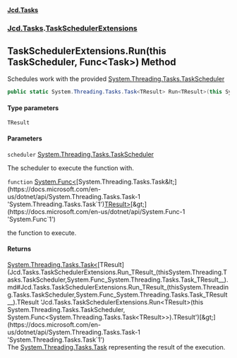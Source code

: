 #### [Jcd.Tasks](index.md 'index')
### [Jcd.Tasks](Jcd.Tasks.md 'Jcd.Tasks').[TaskSchedulerExtensions](Jcd.Tasks.TaskSchedulerExtensions.md 'Jcd.Tasks.TaskSchedulerExtensions')

## TaskSchedulerExtensions.Run<TResult>(this TaskScheduler, Func<Task<TResult>>) Method

Schedules work with the provided [System.Threading.Tasks.TaskScheduler](https://docs.microsoft.com/en-us/dotnet/api/System.Threading.Tasks.TaskScheduler 'System.Threading.Tasks.TaskScheduler')

```csharp
public static System.Threading.Tasks.Task<TResult> Run<TResult>(this System.Threading.Tasks.TaskScheduler scheduler, System.Func<System.Threading.Tasks.Task<TResult>?>? function);
```
#### Type parameters

<a name='Jcd.Tasks.TaskSchedulerExtensions.Run_TResult_(thisSystem.Threading.Tasks.TaskScheduler,System.Func_System.Threading.Tasks.Task_TResult__).TResult'></a>

`TResult`
#### Parameters

<a name='Jcd.Tasks.TaskSchedulerExtensions.Run_TResult_(thisSystem.Threading.Tasks.TaskScheduler,System.Func_System.Threading.Tasks.Task_TResult__).scheduler'></a>

`scheduler` [System.Threading.Tasks.TaskScheduler](https://docs.microsoft.com/en-us/dotnet/api/System.Threading.Tasks.TaskScheduler 'System.Threading.Tasks.TaskScheduler')

The scheduler to execute the function with.

<a name='Jcd.Tasks.TaskSchedulerExtensions.Run_TResult_(thisSystem.Threading.Tasks.TaskScheduler,System.Func_System.Threading.Tasks.Task_TResult__).function'></a>

`function` [System.Func&lt;](https://docs.microsoft.com/en-us/dotnet/api/System.Func-1 'System.Func`1')[System.Threading.Tasks.Task&lt;](https://docs.microsoft.com/en-us/dotnet/api/System.Threading.Tasks.Task-1 'System.Threading.Tasks.Task`1')[TResult](Jcd.Tasks.TaskSchedulerExtensions.Run_TResult_(thisSystem.Threading.Tasks.TaskScheduler,System.Func_System.Threading.Tasks.Task_TResult__).md#Jcd.Tasks.TaskSchedulerExtensions.Run_TResult_(thisSystem.Threading.Tasks.TaskScheduler,System.Func_System.Threading.Tasks.Task_TResult__).TResult 'Jcd.Tasks.TaskSchedulerExtensions.Run<TResult>(this System.Threading.Tasks.TaskScheduler, System.Func<System.Threading.Tasks.Task<TResult>>).TResult')[&gt;](https://docs.microsoft.com/en-us/dotnet/api/System.Threading.Tasks.Task-1 'System.Threading.Tasks.Task`1')[&gt;](https://docs.microsoft.com/en-us/dotnet/api/System.Func-1 'System.Func`1')

the function to execute.

#### Returns
[System.Threading.Tasks.Task&lt;](https://docs.microsoft.com/en-us/dotnet/api/System.Threading.Tasks.Task-1 'System.Threading.Tasks.Task`1')[TResult](Jcd.Tasks.TaskSchedulerExtensions.Run_TResult_(thisSystem.Threading.Tasks.TaskScheduler,System.Func_System.Threading.Tasks.Task_TResult__).md#Jcd.Tasks.TaskSchedulerExtensions.Run_TResult_(thisSystem.Threading.Tasks.TaskScheduler,System.Func_System.Threading.Tasks.Task_TResult__).TResult 'Jcd.Tasks.TaskSchedulerExtensions.Run<TResult>(this System.Threading.Tasks.TaskScheduler, System.Func<System.Threading.Tasks.Task<TResult>>).TResult')[&gt;](https://docs.microsoft.com/en-us/dotnet/api/System.Threading.Tasks.Task-1 'System.Threading.Tasks.Task`1')  
The [System.Threading.Tasks.Task](https://docs.microsoft.com/en-us/dotnet/api/System.Threading.Tasks.Task 'System.Threading.Tasks.Task') representing the result of the execution.